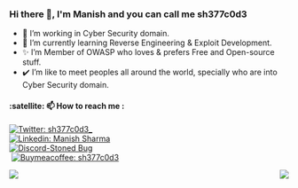 ### Hi there 👋, I'm Manish and you can call me sh377c0d3
- 🔭 I’m working in Cyber Security domain.
- 🌱 I’m currently learning Reverse Engineering & Exploit Development.
- ✨ I’m Member of OWASP who loves & prefers Free and Open-source stuff.
- ✔️ I’m like to meet peoples all around the world, specially who are into Cyber Security domain.

<h4 align="left">:satellite: 📫 How to reach me :</h4>

[![Twitter: sh377c0d3_](https://img.shields.io/badge/Twitter-1DA1F2?style=for-the-badge&logo=twitter&logoColor=white)](https://twitter.com/sh377c0d3) <br/>
[![Linkedin: Manish Sharma](https://img.shields.io/badge/LinkedIn-0077B5?style=for-the-badge&logo=linkedin&logoColor=white)](https://www.linkedin.com/in/sh377c0d3)<br/>
[![Discord-Stoned Bug](https://img.shields.io/badge/Discord-7289DA?style=for-the-badge&logo=discord&logoColor=white)](https://discord.gg/FSDhjmmbzv)<br/>
<img align="center"> [![Buymeacoffee: sh377c0d3](https://img.shields.io/badge/-buy_me_a%C2%A0coffee-gray?logo=buy-me-a-coffee)](https://www.buymeacoffee.com/sh377c0d3)<br/>

<img align="right" src="https://github-readme-stats.vercel.app/api?username=sh377c0d3&theme=blue-green&show_icons=true">

<img align="center" src="https://github-readme-stats.vercel.app/api/top-langs/?username=sh377c0d3&theme=blue-green">

